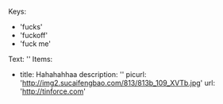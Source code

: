 Keys:
- 'fucks'
- 'fuckoff'
- 'fuck me'

Text: ''
Items:
- title: Hahahahhaa
  description: ''
  picurl: 'http://img2.sucaifengbao.com/813/813b_109_XVTb.jpg'
  url: 'http://tinforce.com'
